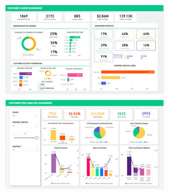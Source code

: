 ![Customer Churn Dashboard](Customer_Churn_Dashboard.png)

![Customer Risk Analysis](Customer_Risk_Analysis.png)

